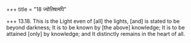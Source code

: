 +++
title = "18 ज्योतिषामपि"

+++
13.18. This is the Light even of \[all\] the lights, \[and\] is stated
to be beyond darkness; It is to be known by \[the above\] knowledge; It
is to be attained \[only\] by knowledge; and It distinctly remains in
the heart of all.
